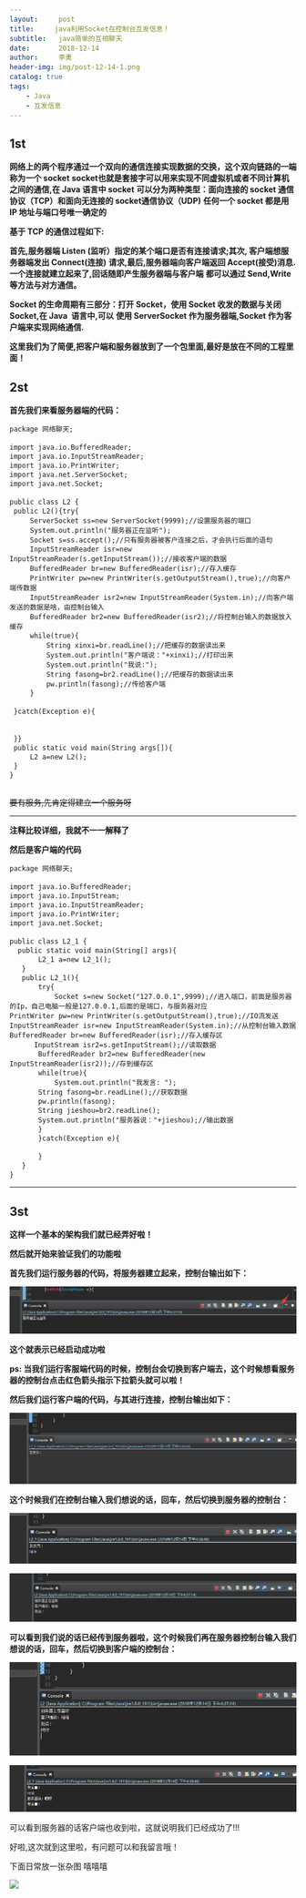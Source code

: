 ```yaml
---
layout:     post
title:     java利用Socket在控制台互发信息！
subtitle:   java简单的互相聊天
date:       2018-12-14
author:     李勇
header-img: img/post-12-14-1.png
catalog: true
tags:
    - Java
    - 互发信息
---
```


## 1st ##
**网络上的两个程序通过一个双向的通信连接实现数据的交换，这个双向链路的一端称为一个 socket**
**socket也就是套接字可以用来实现不同虚拟机或者不同计算机之间的通信,在 Java 语言中 socket**
**可以分为两种类型：面向连接的 socket 通信协议（TCP）和面向无连接的 socket通信协议（UDP)**
**任何一个 socket 都是用 IP 地址与端口号唯一确定的**

  **基于 TCP 的通信过程如下:**

  **首先,服务器端 Listen (监听）指定的某个端口是否有连接请求;其次, 客户端想服务器端发出 Connect(连接)**
  **请求,最后,服务器端向客户端返回 Accept(接受)消息.一个连接就建立起来了,回话随即产生服务器端与客户端**
  **都可以通过 Send,Write 等方法与对方通信。**

  **Socket 的生命周期有三部分：打开 Socket，使用 Socket 收发的数据与关闭 Socket,在 Java  语言中,可以**
  **使用 ServerSocket 作为服务器端,Socket 作为客户端来实现网络通信.**


  **这里我们为了简便,把客户端和服务器放到了一个包里面,最好是放在不同的工程里面！**
  
## 2st ##
**首先我们来看服务器端的代码：**
   ```
 package 网络聊天;

import java.io.BufferedReader;
import java.io.InputStreamReader;
import java.io.PrintWriter;
import java.net.ServerSocket;
import java.net.Socket;

public class L2 {
	public L2(){try{
		ServerSocket ss=new ServerSocket(9999);//设置服务器的端口
		System.out.println("服务器正在监听");
		Socket s=ss.accept();//只有服务器被客户连接之后，才会执行后面的语句
		InputStreamReader isr=new InputStreamReader(s.getInputStream());//接收客户端的数据
		BufferedReader br=new BufferedReader(isr);//存入缓存
		PrintWriter pw=new PrintWriter(s.getOutputStream(),true);//向客户端传数据
		InputStreamReader isr2=new InputStreamReader(System.in);//向客户端发送的数据是啥，由控制台输入
		BufferedReader br2=new BufferedReader(isr2);//将控制台输入的数据放入缓存
		while(true){
			String xinxi=br.readLine();//把缓存的数据读出来
			System.out.println("客户端说："+xinxi);//打印出来
			System.out.println("我说:");
			String fasong=br2.readLine();//把缓存的数据读出来
			pw.println(fasong);//传给客户端
		}
		
	}catch(Exception e){


	}}
	public static void main(String args[]){
		L2 a=new L2();
	}
}


```
<s>要有服务,先肯定得建立一个服务呀</s>

----

**注释比较详细，我就不一一解释了**

 **然后是客户端的代码**
  
  ```
  package 网络聊天;

import java.io.BufferedReader;
import java.io.InputStream;
import java.io.InputStreamReader;
import java.io.PrintWriter;
import java.net.Socket;

public class L2_1 {
	public static void main(String[] args){
		 L2_1 a=new L2_1();
	 }
	 public L2_1(){
		 try{
			 Socket s=new Socket("127.0.0.1",9999);//进入端口，前面是服务器的Ip，自己电脑一般是127.0.0.1,后面的是端口，与服务器对应
PrintWriter pw=new PrintWriter(s.getOutputStream(),true);//IO流发送
InputStreamReader isr=new InputStreamReader(System.in);//从控制台输入数据
BufferedReader br=new BufferedReader(isr);//存入缓存区
		InputStream isr2=s.getInputStream();//读取数据
		 BufferedReader br2=new BufferedReader(new InputStreamReader(isr2));//存到缓存区
		 while(true){
			 System.out.println("我发言: ");
		 String fasong=br.readLine();//获取数据
		 pw.println(fasong);
		 String jieshou=br2.readLine();
		 System.out.println("服务器说："+jieshou);//输出数据
		 }
		 }catch(Exception e){
			 
		 }
	 }
}

  ```
  ----
  
## 3st ##
**这样一个基本的架构我们就已经弄好啦！**

**然后就开始来验证我们的功能啦**

**首先我们运行服务器的代码，将服务器建立起来，控制台输出如下：**

![](https://raw.githubusercontent.com/CholeChow1/CholeChow1.github.io/master/img/javahufaxiaoxi1.png)

**这个就表示已经启动成功啦**

**ps: 当我们运行客服端代码的时候，控制台会切换到客户端去，这个时候想看服务器的控制台点击红色箭头指示下拉箭头就可以啦！**

 **然后我们运行客户端的代码，与其进行连接，控制台输出如下：**

![](https://raw.githubusercontent.com/CholeChow1/CholeChow1.github.io/master/img/javahufaxiaoxi2.png)

**这个时候我们在控制台输入我们想说的话，回车，然后切换到服务器的控制台：**

![](https://raw.githubusercontent.com/CholeChow1/CholeChow1.github.io/master/img/javahufaxiaoxi3.png)
 
![](https://raw.githubusercontent.com/CholeChow1/CholeChow1.github.io/master/img/javahufaxiaoxi4.png)
 
 **可以看到我们说的话已经传到服务器啦，这个时候我们再在服务器控制台输入我们想说的话，回车，然后切换到客户端的控制台：**
 
![](https://raw.githubusercontent.com/CholeChow1/CholeChow1.github.io/master/img/javahufaxiaoxi5.png)

![](https://raw.githubusercontent.com/CholeChow1/CholeChow1.github.io/master/img/javahufaxiaoxi6.png)

可以看到服务器的话客户端也收到啦，这就说明我们已经成功了!!!

好啦,这次就到这里啦，有问题可以和我留言哦！ 

下面日常放一张杂图 嘻嘻嘻

![](https://imgsa.baidu.com/forum/w%3D580/sign=434bee4b888ba61edfeec827713597cc/97265643fbf2b211616d6dcfc08065380dd78e8b.jpg)
 
